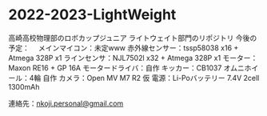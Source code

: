 # 2022-2023-LightWeight
高崎高校物理部のロボカップジュニア ライトウェイト部門のリポジトリ
今後の予定：
　メインマイコン：未定www
  赤外線センサー：tssp58038 x16 + Atmega 328P x1
  ラインセンサ：NJL7502l x32 + Atmega 328P x1
  モーター：Maxon RE16 + GP 16A
  モータードライバ：自作
  キッカー：CB1037
  オムニホイール：4輪 自作
  カメラ：Open MV M7 R2 仮
  電源：Li-Poバッテリー 7.4V 2cell 1300mAh

連絡先：nkoji.personal@gmail.com
